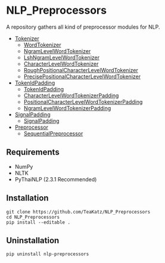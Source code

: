 # NLP_Preprocessors
A repository gathers all kind of preprocessor modules for NLP.
- [Tokenizer](https://github.com/TeaKatz/NLP_Preprocessors/tree/main/src/nlp_preprocessors#Tokenizer)
    - [WordTokenizer]()
    - [NgramLevelWordTokenizer]()
    - [LshNgramLevelWordTokenizer]()
    - [CharacterLevelWordTokenizer]()
    - [RoughPositionalCharacterLevelWordTokenizer]()
    - [PrecisePositionalCharacterLevelWordTokenizer]()
- [TokenIdPadding](https://github.com/TeaKatz/NLP_Preprocessors/tree/main/src/nlp_preprocessors#TokenIdPadding)
    - [TokenIdPadding]()
    - [CharacterLevelWordTokenizerPadding]()
    - [PositionalCharacterLevelWordTokenizerPadding]()
    - [NgramLevelWordTokenizerPadding]()
- [SignalPadding](https://github.com/TeaKatz/NLP_Preprocessors/tree/main/src/nlp_preprocessors#SignalPadding)
    - [SignalPadding]()
- [Preprocessor](https://github.com/TeaKatz/NLP_Preprocessors/tree/main/src/nlp_preprocessors#Preprocessor)
    - [SequentialPreprocessor]()

## Requirements
- NumPy
- NLTK
- PyThaiNLP (2.3.1 Recommended)

## Installation
    git clone https://github.com/TeaKatz/NLP_Preprocessors
    cd NLP_Preprocessors
    pip install --editable .

## Uninstallation
    pip uninstall nlp-preprocessors